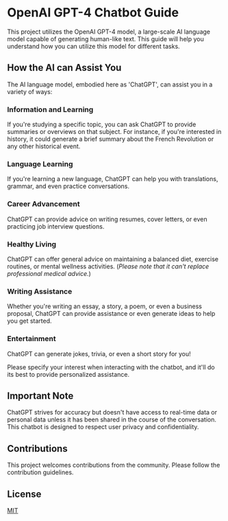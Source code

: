 # OpenAI GPT-4 Chatbot Guide

This project utilizes the OpenAI GPT-4 model, a large-scale AI language model capable of generating human-like text. This guide will help you understand how you can utilize this model for different tasks.

## How the AI can Assist You

The AI language model, embodied here as 'ChatGPT', can assist you in a variety of ways:

### Information and Learning

If you're studying a specific topic, you can ask ChatGPT to provide summaries or overviews on that subject. For instance, if you're interested in history, it could generate a brief summary about the French Revolution or any other historical event.

### Language Learning

If you're learning a new language, ChatGPT can help you with translations, grammar, and even practice conversations.

### Career Advancement

ChatGPT can provide advice on writing resumes, cover letters, or even practicing job interview questions.

### Healthy Living

ChatGPT can offer general advice on maintaining a balanced diet, exercise routines, or mental wellness activities. (*Please note that it can't replace professional medical advice.*)

### Writing Assistance

Whether you're writing an essay, a story, a poem, or even a business proposal, ChatGPT can provide assistance or even generate ideas to help you get started.

### Entertainment

ChatGPT can generate jokes, trivia, or even a short story for you!

Please specify your interest when interacting with the chatbot, and it'll do its best to provide personalized assistance.

## Important Note

ChatGPT strives for accuracy but doesn't have access to real-time data or personal data unless it has been shared in the course of the conversation. This chatbot is designed to respect user privacy and confidentiality.

## Contributions

This project welcomes contributions from the community. Please follow the contribution guidelines.

## License

[MIT](LICENSE)

